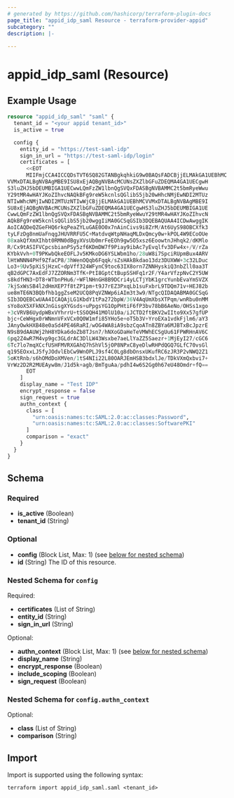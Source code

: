 ```yaml
---
# generated by https://github.com/hashicorp/terraform-plugin-docs
page_title: "appid_idp_saml Resource - terraform-provider-appid"
subcategory: ""
description: |-
  
---
```


# appid_idp_saml (Resource)



## Example Usage

```terraform
resource "appid_idp_saml" "saml" {
  tenant_id = "<your appid tenant_id>"
  is_active = true

  config {
    entity_id = "https://test-saml-idp"
    sign_in_url = "https://test-saml-idp/login"
    certificates = [
      <<EOT
      MIIFmjCCA4ICCQDsTVT6SQ82GTANBgkqhkiG9w0BAQsFADCBjjELMAkGA1UEBhMC
VVMxDTALBgNVBAgMBE9ISU8xEjAQBgNVBAcMCUNsZXZlbGFuZDEQMA4GA1UECgwH
S3luZHJ5bDEUMBIGA1UECwwLQmFzZW1lbnQgSVQxFDASBgNVBAMMC2t5bmRyeWwu
Y29tMR4wHAYJKoZIhvcNAQkBFg9reW5kcnlsQGlibS5jb20wHhcNMjEwNDI2MTUz
NTIwWhcNMjIwNDI2MTUzNTIwWjCBjjELMAkGA1UEBhMCVVMxDTALBgNVBAgMBE9I
SU8xEjAQBgNVBAcMCUNsZXZlbGFuZDEQMA4GA1UECgwHS3luZHJ5bDEUMBIGA1UE
CwwLQmFzZW1lbnQgSVQxFDASBgNVBAMMC2t5bmRyeWwuY29tMR4wHAYJKoZIhvcN
AQkBFg9reW5kcnlsQGlibS5jb20wggIiMA0GCSqGSIb3DQEBAQUAA4ICDwAwggIK
AoICAQDeQZGeFHQ6rkqPeaZYLuGAE0O0x7nAinCivs9i8ZrM/At6UyS98OBCXfk3
tyLFzDg8nmUaFnqgJHUVRRFU5C+MatdvqWtpNHaqMLDxQmcy0w+kPOL4W9ECoOUe
08xakQfXmXIhbt0RMN0dBgyXVsUb0mrFeEOh9gw5O5xsz6EoowtnJHhqk2/dKMlo
R/Cx9tASIFVCpcsbianPSy5zf6KDmDW7f9Piay9ibAc7yEvqlfv3DFw4x+/V/rZa
KYbkVvh+0T9PKwbQkeEOFLJv5KMkoDG6YSLWbm1ho/28uW8i7SpciRUpmBux4ARV
lHtWNNN4PHf9ZfaCP8/3hWenOQqb6Fqqk/sZsHAkBkdao13dz3DUXWW+3c32LDuc
Lo3+9Uv5pXiSjHzxC+dpVff324WFynC9toc63IX8orn7ZNNHyskiQ3nbZll0aa3T
qB2dGPC7AxEdFJ7ZZORNm3TfK+PtI8GptCtBupSSHFq1r2F/Y4arVfzpNvC2Y5UW
s8kdfHN3+DT8+WTbnPHu6/+WFlNHnGH8B9DCri4yLCTjYbK1grcYunbEvaYmSVZX
7kjSxWsSB4l2dHmXEP7f8tZP1pm+t9J7rEZ3PxqLb1suFxbrL9TDQm71v+HEJ82b
ue8mTE6N3BQbfhb1ggZseM2UCQ8PqVZNWp6iAIm3t3w9/NTgcQIDAQABMA0GCSqG
SIb3DQEBCwUAA4ICAQAjLG1KbdY1tPa272bpW/36V4AqUmXbsXTPqm/wnRbu0nMM
sYo8oX5XFkNXJnGisgXYGsds+uPpgsYG1OpPHtiF6fP3bv78bB6AeNo/OHSs1xgo
+3cVRVB6UydpWBxVYhrrU+tSSOQH41MOlU10a/iJCTD2ftBKV2wIIto9Xx57gfUP
bjc+CeWHgx0rWNmnVFxVCx0Q0W1mfi85YHo5e+oT5b3V+YroEXa1vdkFjlm6/aY3
JAnyOwkHXB48e0aSd4PE46RaRI/wOG4WA8iA9sbzCqoATn8ZBYa6MJBTxBcJpzrE
N9sB9dAAUWj2hH8YDka6doZb8TJsn7/hNXoGDaHeTeVMWhECSgUu61FPWRHnAV6C
6pq2Z4wR7M4vp9gc3GLdrAC3DlLW43Wsxbe7aeLlYaZZ5Saezr+1MjEyI27/cGC6
6Tc7lo7mqXCcfUSHFMVRXGAhQ7hShVl5jOP8NPxC8yeDlwRHPdQGQ7GLfC70vsGl
q195EOxxLJ5fyJOdvlEbCw9WnOPLJ9sf4C0Lg8dbOnsxUKufRC6zJR3P2vNWQ2Z1
5oKtRnb/s6hOMdDoXMVen/1tS4NIi22L80OARJEmHSB3bdxlJe/TDkVXmQxbvi7+
VrWz2D2R2MUEAyw8m/J1d5k+agb/BmTguAa/pdhI4w6S2Gg0h67eU48Omdr+fQ==
      EOT
    ]
    display_name = "Test IDP"
    encrypt_response = false
    sign_request = true
    authn_context {
      class = [
        "urn:oasis:names:tc:SAML:2.0:ac:classes:Password",
        "urn:oasis:names:tc:SAML:2.0:ac:classes:SoftwarePKI"
      ]
      comparison = "exact"
    }
  }
}
```

<!-- schema generated by tfplugindocs -->
## Schema

### Required

- **is_active** (Boolean)
- **tenant_id** (String)

### Optional

- **config** (Block List, Max: 1) (see [below for nested schema](#nestedblock--config))
- **id** (String) The ID of this resource.

<a id="nestedblock--config"></a>
### Nested Schema for `config`

Required:

- **certificates** (List of String)
- **entity_id** (String)
- **sign_in_url** (String)

Optional:

- **authn_context** (Block List, Max: 1) (see [below for nested schema](#nestedblock--config--authn_context))
- **display_name** (String)
- **encrypt_response** (Boolean)
- **include_scoping** (Boolean)
- **sign_request** (Boolean)

<a id="nestedblock--config--authn_context"></a>
### Nested Schema for `config.authn_context`

Optional:

- **class** (List of String)
- **comparison** (String)

## Import

Import is supported using the following syntax:

```shell
terraform import appid_idp_saml.saml <tenant_id>
```
